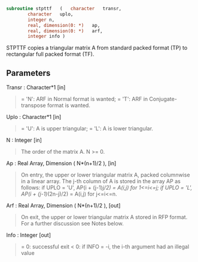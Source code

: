 ```fortran
subroutine stpttf	(	character	transr,
		character	uplo,
		integer	n,
		real, dimension(0: *)	ap,
		real, dimension(0: *)	arf,
		integer	info )
```

 STPTTF copies a triangular matrix A from standard packed format (TP)
 to rectangular full packed format (TF).

## Parameters
Transr : Character*1 [in]
> = 'N':  ARF in Normal format is wanted;
> = 'T':  ARF in Conjugate-transpose format is wanted.

Uplo : Character*1 [in]
> = 'U':  A is upper triangular;
> = 'L':  A is lower triangular.

N : Integer [in]
> The order of the matrix A.  N >= 0.

Ap : Real Array, Dimension ( N*(n+1)/2 ), [in]
> On entry, the upper or lower triangular matrix A, packed
> columnwise in a linear array. The j-th column of A is stored
> in the array AP as follows:
> if UPLO = 'U', AP(i + (j-1)*j/2) = A(i,j) for 1<=i<=j;
> if UPLO = 'L', AP(i + (j-1)*(2n-j)/2) = A(i,j) for j<=i<=n.

Arf : Real Array, Dimension ( N*(n+1)/2 ), [out]
> On exit, the upper or lower triangular matrix A stored in
> RFP format. For a further discussion see Notes below.

Info : Integer [out]
> = 0:  successful exit
> < 0:  if INFO = -i, the i-th argument had an illegal value

